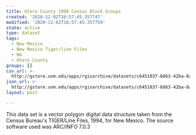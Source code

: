 ```yaml
---
title: Otero County 1990 Census Block Groups
created: '2020-12-02T16:57:45.357747'
modified: '2020-12-02T16:57:45.357759'
state: active
type: dataset
tags:
  - New Mexico
  - New Mexico Tiger/line Files
  - Nm
  - Otero County
groups: []
csv_url: >-
  http://gstore.unm.edu/apps/rgisarchive/datasets/c6451037-6863-42ba-8a43-b38c67f9b36f/tlf435shp.derived.csv
json_url: >-
  http://gstore.unm.edu/apps/rgisarchive/datasets/c6451037-6863-42ba-8a43-b38c67f9b36f/tlf435shp.derived.json
layout: post

---
```

This data set is a vector polygon digital data structure taken from the Census
				Bureau's TIGER/Line Files, 1994, for New Mexico. The source software used was
				ARC/INFO 7.0.3
